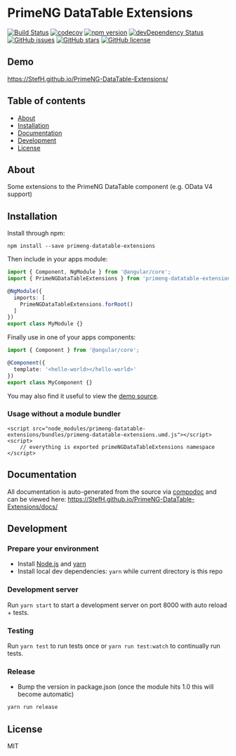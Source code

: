 # PrimeNG DataTable Extensions
[![Build Status](https://travis-ci.org/StefH/PrimeNG-DataTable-Extensions.svg?branch=master)](https://travis-ci.org/StefH/PrimeNG-DataTable-Extensions)
[![codecov](https://codecov.io/gh/StefH/PrimeNG-DataTable-Extensions/branch/master/graph/badge.svg)](https://codecov.io/gh/StefH/PrimeNG-DataTable-Extensions)
[![npm version](https://badge.fury.io/js/primeng-datatable-extensions.svg)](http://badge.fury.io/js/primeng-datatable-extensions)
[![devDependency Status](https://david-dm.org/StefH/PrimeNG-DataTable-Extensions/dev-status.svg)](https://david-dm.org/StefH/PrimeNG-DataTable-Extensions?type=dev)
[![GitHub issues](https://img.shields.io/github/issues/StefH/PrimeNG-DataTable-Extensions.svg)](https://github.com/StefH/PrimeNG-DataTable-Extensions/issues)
[![GitHub stars](https://img.shields.io/github/stars/StefH/PrimeNG-DataTable-Extensions.svg)](https://github.com/StefH/PrimeNG-DataTable-Extensions/stargazers)
[![GitHub license](https://img.shields.io/badge/license-MIT-blue.svg)](https://raw.githubusercontent.com/StefH/PrimeNG-DataTable-Extensions/master/LICENSE)

## Demo
https://StefH.github.io/PrimeNG-DataTable-Extensions/

## Table of contents

- [About](#about)
- [Installation](#installation)
- [Documentation](#documentation)
- [Development](#development)
- [License](#license)

## About

Some extensions to the PrimeNG DataTable component (e.g. OData V4 support)

## Installation

Install through npm:
```
npm install --save primeng-datatable-extensions
```

Then include in your apps module:

```typescript
import { Component, NgModule } from '@angular/core';
import { PrimeNGDataTableExtensions } from 'primeng-datatable-extensions';

@NgModule({
  imports: [
    PrimeNGDataTableExtensions.forRoot()
  ]
})
export class MyModule {}
```

Finally use in one of your apps components:
```typescript
import { Component } from '@angular/core';

@Component({
  template: '<hello-world></hello-world>'
})
export class MyComponent {}
```

You may also find it useful to view the [demo source](https://github.com/StefH/PrimeNG-DataTable-Extensions/blob/master/demo/demo.component.ts).

### Usage without a module bundler
```
<script src="node_modules/primeng-datatable-extensions/bundles/primeng-datatable-extensions.umd.js"></script>
<script>
    // everything is exported primeNGDataTableExtensions namespace
</script>
```

## Documentation
All documentation is auto-generated from the source via [compodoc](https://compodoc.github.io/compodoc/) and can be viewed here:
https://StefH.github.io/PrimeNG-DataTable-Extensions/docs/

## Development

### Prepare your environment
* Install [Node.js](http://nodejs.org/) and [yarn](https://yarnpkg.com/en/docs/install)
* Install local dev dependencies: `yarn` while current directory is this repo

### Development server
Run `yarn start` to start a development server on port 8000 with auto reload + tests.

### Testing
Run `yarn test` to run tests once or `yarn run test:watch` to continually run tests.

### Release
* Bump the version in package.json (once the module hits 1.0 this will become automatic)
```bash
yarn run release
```

## License

MIT
